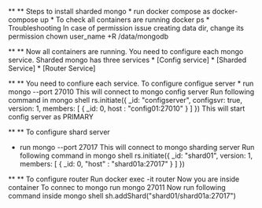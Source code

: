 **
** Steps to install sharded mongo 
    * run docker compose as 
         docker-compose up
    * To check all containers are running
         docker ps
    * Troubleshooting 
        In case of permission issue creating data dir, change its permission 
        chown user_name +R /data/mongodb
        
**
** Now all containers are running. You need to configure each mongo service.
   Sharded mongo has three services
     * [Config service]
     * [Sharded Service] 
     * [Router Service] 
     
**
** You need to confiure each service. To configure configue server
      * run mongo --port 27010
      This will connect to mongo config server
      Run following command in mongo shell 
      rs.initiate({
          _id: "configserver",
          configsvr: true,
          version: 1,
          members: [
              { _id: 0, host : "config01:27010" }
          ]
      })
    This will start config server as PRIMARY
    
**
** To configure shard server
  * run mongo --port 27017
    This will connect to mongo sharding server
    Run following command in mongo shell 
    rs.initiate({
      _id: "shard01",
      version: 1,
      members: [
         { _id: 0, "host" : "shard01a:27017" }
      ]
   })
   
**
** To configure router
    Run docker exec -it router 
    Now you are inside container
    To connec to mongo 
    run mongo 27011
    Now run following command inside mongo shell 
    sh.addShard("shard01/shard01a:27017")
    
